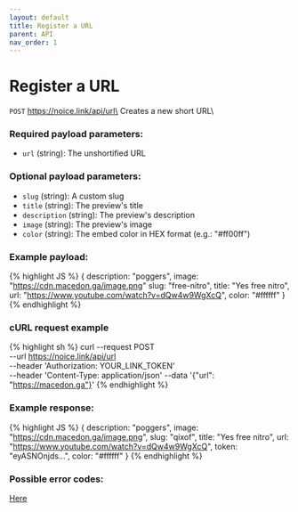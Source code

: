 ```yaml
---
layout: default
title: Register a URL
parent: API
nav_order: 1
---
```


# Register a URL

`POST` https://noice.link/api/url\
Creates a new short URL\

### Required payload parameters:

- `url` (string): The unshortified URL

### Optional payload parameters:

- `slug` (string): A custom slug
- `title` (string): The preview's title
- `description` (string): The preview's description
- `image` (string): The preview's image
- `color` (string): The embed color in HEX format (e.g.: "#ff00ff")

### Example payload:

<!-- prettier-ignore -->
{% highlight JS %}
{
    description: "poggers",
    image: "https://cdn.macedon.ga/image.png"
    slug: "free-nitro",
    title: "Yes free nitro",
    url: "https://www.youtube.com/watch?v=dQw4w9WgXcQ",
    color: "#ffffff"
}
{% endhighlight %}

### cURL request example

<!-- prettier-ignore -->
{% highlight sh %}
curl --request POST \
 --url https://noice.link/api/url \
 --header 'Authorization: YOUR_LINK_TOKEN' \
 --header 'Content-Type: application/json'
 --data '{"url": "https://macedon.ga"}'
{% endhighlight %}

### Example response:

<!-- prettier-ignore -->
{% highlight JS %}
{
    description: "poggers",
    image: "https://cdn.macedon.ga/image.png",
    slug: "qixof",
    title: "Yes free nitro",
    url: "https://www.youtube.com/watch?v=dQw4w9WgXcQ",
    token: "eyASNOnjds...",
    color: "#ffffff"
}
{% endhighlight %}

### Possible error codes:

[Here](https://docs.noice.link/errors)
